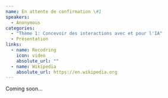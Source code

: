 ```yaml
---
name: En attente de confirmation \#1
speakers:
  - Anonymous
categories:
  - "Thème 1: Concevoir des interactions avec et pour l'IA"
  - Présentation
links:
  - name: Recodring
    icon: video
    absolute_url: ""
  - name: Wikipedia
    absolute_url: https://en.wikipedia.org
---
```


Coming soon...